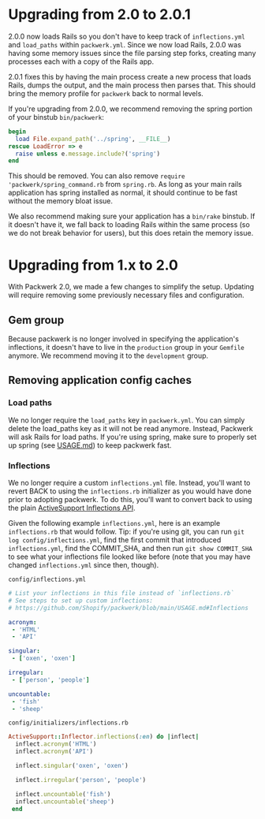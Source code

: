 # Upgrading from 2.0 to 2.0.1

2.0.0 now loads Rails so you don't have to keep track of `inflections.yml` and `load_paths` within `packwerk.yml`. Since we now load Rails, 2.0.0 was having some memory issues since the file parsing step forks, creating many processes each with a copy of the Rails app.

2.0.1 fixes this by having the main process create a new process that loads Rails, dumps the output, and the main process then parses that. This should bring the memory profile for `packwerk` back to normal levels.

If you're upgrading from 2.0.0, we recommend removing the spring portion of your binstub `bin/packwerk`:
```ruby
begin
  load File.expand_path('../spring', __FILE__)
rescue LoadError => e
  raise unless e.message.include?('spring')
end
```

This should be removed. You can also remove `require 'packwerk/spring_command.rb` from `spring.rb`. As long as your main rails application has spring installed as normal, it should continue to be fast without the memory bloat issue.

We also recommend making sure your application has a `bin/rake` binstub. If it doesn't have it, we fall back to loading Rails within the same process (so we do not break behavior for users), but this does retain the memory issue.

# Upgrading from 1.x to 2.0

With Packwerk 2.0, we made a few changes to simplify the setup. Updating will require removing some previously necessary files and configuration.

## Gem group

Because packwerk is no longer involved in specifying the application's inflections, it doesn't have to live in the `production` group in your `Gemfile` anymore. We recommend moving it to the `development` group.

## Removing application config caches

### Load paths
We no longer require the `load_paths` key in `packwerk.yml`. You can simply delete the load_paths key as it will not be read anymore. Instead, Packwerk will ask Rails for load paths. If you're using spring, make sure to properly set up spring (see [USAGE.md](USAGE.md#setting-up-spring)) to keep packwerk fast.

### Inflections
We no longer require a custom `inflections.yml` file. Instead, you'll want to revert BACK to using the `inflections.rb` initializer as you would have done prior to adopting packwerk. To do this, you'll want to convert back to using the plain [ActiveSupport Inflections API](https://api.rubyonrails.org/classes/ActiveSupport/Inflector/Inflections.html).


Given the following example `inflections.yml`, here is an example `inflections.rb` that would follow. Tip: if you're using git, you can run `git log config/inflections.yml`, find the first commit that introduced `inflections.yml`, find the COMMIT_SHA, and then run `git show COMMIT_SHA` to see what your inflections file looked like before (note that you may have changed `inflections.yml` since then, though).

`config/inflections.yml`
```yml
# List your inflections in this file instead of `inflections.rb`
# See steps to set up custom inflections:
# https://github.com/Shopify/packwerk/blob/main/USAGE.md#Inflections

acronym:
 - 'HTML'
 - 'API'

singular:
 - ['oxen', 'oxen']

irregular:
 - ['person', 'people']

uncountable:
 - 'fish'
 - 'sheep'
```

`config/initializers/inflections.rb`
```ruby
ActiveSupport::Inflector.inflections(:en) do |inflect|
  inflect.acronym('HTML')
  inflect.acronym('API')

  inflect.singular('oxen', 'oxen')

  inflect.irregular('person', 'people')

  inflect.uncountable('fish')
  inflect.uncountable('sheep')
 end
```
